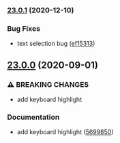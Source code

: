 ### [23.0.1](https://github.com/ndabAP/vue-command/compare/v23.0.0...v23.0.1) (2020-12-10)


### Bug Fixes

* text selection bug ([ef15313](https://github.com/ndabAP/vue-command/commit/ef15313afc303a0c29e5e694374f242ac67e06a3))

## [23.0.0](https://github.com/ndabAP/vue-command/compare/v22.0.0...v23.0.0) (2020-09-01)


### ⚠ BREAKING CHANGES

* add keyboard highlight

### Documentation

* add keyboard highlight ([5699850](https://github.com/ndabAP/vue-command/commit/56998503fa878b293840cec3f54b0058c76691af))
